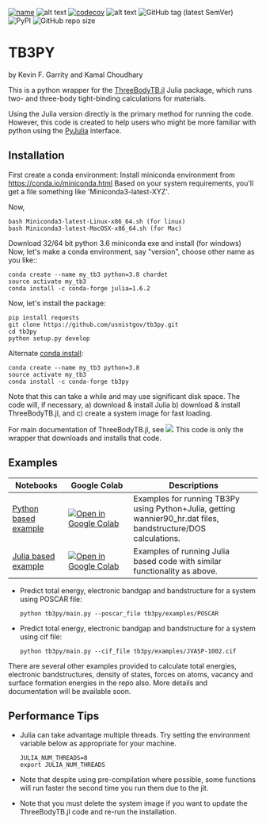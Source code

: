 [![name](https://colab.research.google.com/assets/colab-badge.svg)](https://colab.research.google.com/github/knc6/jarvis-tools-notebooks/blob/master/jarvis-tools-notebooks/ThreeBodyTB_julia.ipynb)
![alt text](https://github.com/usnistgov/tb3py/actions/workflows/main.yml/badge.svg)
[![codecov](https://codecov.io/gh/usnistgov/tb3py/branch/master/graph/badge.svg?token=TuQF7eVF7F)](https://codecov.io/gh/usnistgov/tb3py)
![alt text](
https://anaconda.org/conda-forge/tb3py/badges/version.svg)
![GitHub tag (latest SemVer)](https://img.shields.io/github/v/tag/usnistgov/tb3py)
![PyPI](https://img.shields.io/pypi/v/tb3py)
![GitHub repo size](https://img.shields.io/github/repo-size/usnistgov/tb3py)
# TB3PY

by Kevin F. Garrity and Kamal Choudhary

This is a python wrapper for the
[ThreeBodyTB.jl](http://github.com/usnistgov/ThreeBodyTB.jl) Julia
package, which runs two- and three-body tight-binding calculations for
materials.

Using the Julia version directly is the primary method for running the
code. However, this code is created to help users who might be more familiar
with python using the
[PyJulia](https://github.com/JuliaPy/pyjulia) interface.

## Installation

First create a conda environment:
Install miniconda environment from https://conda.io/miniconda.html
Based on your system requirements, you'll get a file something like 'Miniconda3-latest-XYZ'.

Now,

```
bash Miniconda3-latest-Linux-x86_64.sh (for linux)
bash Miniconda3-latest-MacOSX-x86_64.sh (for Mac)
```
Download 32/64 bit python 3.6 miniconda exe and install (for windows)
Now, let's make a conda environment, say "version", choose other name as you like::
```
conda create --name my_tb3 python=3.8 chardet
source activate my_tb3
conda install -c conda-forge julia=1.6.2
```

Now, let's install the package:
```
pip install requests
git clone https://github.com/usnistgov/tb3py.git
cd tb3py
python setup.py develop
```


Alternate [conda install](https://anaconda.org/conda-forge/tb3py):
```
conda create --name my_tb3 python=3.8
source activate my_tb3
conda install -c conda-forge tb3py
```

Note that this can take a while and may use significant disk space. The code
will, if necessary, a) download & install Julia b) download & install
ThreeBodyTB.jl, and c) create a system image for fast loading.


For main documentation of ThreeBodyTB.jl, see [![](https://img.shields.io/badge/docs-dev-blue.svg)](https://pages.nist.gov/ThreeBodyTB.jl/)
This code is only the wrapper that downloads and installs that code.


## Examples



| Notebooks                                                                                                                                      | Google&nbsp;Colab                                                                                                                                        | Descriptions                                                                                                                                                                                                                                                                                                                                                                                              |
| ---------------------------------------------------------------------------------------------------------------------------------------------- | -------------------------------------------------------------------------------------------------------------------------------------------------------- | --------------------------------------------------------------------------------------------------------------------------------------------------------------------------------------------------------------------------------------------------------------------------------------------------------------------------------------------------------------------------------------------------------- |
| [Python based example](https://colab.research.google.com/github/knc6/jarvis-tools-notebooks/blob/master/jarvis-tools-notebooks/tb3py.ipynb)                                                       | [![Open in Google Colab]](https://colab.research.google.com/github/knc6/jarvis-tools-notebooks/blob/master/jarvis-tools-notebooks/tb3py.ipynb)                                 | Examples for running TB3Py using Python+Julia, getting wannier90_hr.dat files, bandstructure/DOS calculations.                                                                                                                                                                                                                                                                       |
| [Julia based example](https://colab.research.google.com/github/knc6/jarvis-tools-notebooks/blob/master/jarvis-tools-notebooks/ThreeBodyTB_julia.ipynb)                                                  | [![Open in Google Colab]](https://colab.research.google.com/github/knc6/jarvis-tools-notebooks/blob/master/jarvis-tools-notebooks/ThreeBodyTB_julia.ipynb)                            | Examples of running Julia based code with similar functionality as above.                                                                                                                                                                                                                                                                                                                                |



[Open in Google Colab]: https://colab.research.google.com/assets/colab-badge.svg


- Predict total energy, electronic bandgap and bandstructure for a system using POSCAR file:

  ```
  python tb3py/main.py --poscar_file tb3py/examples/POSCAR
  ```
- Predict total energy, electronic bandgap and bandstructure for a system using cif file:

  ```
  python tb3py/main.py --cif_file tb3py/examples/JVASP-1002.cif
  ```

There are several other examples provided to calculate total energies, electronic bandstructures, density of states, forces on atoms, vacancy and surface formation energies in the repo also.
More details and documentation will be available soon.




## Performance Tips

- Julia can take advantage multiple threads. Try setting the environment variable below as appropriate for your machine.
    ```
    JULIA_NUM_THREADS=8
    export JULIA_NUM_THREADS
    ```

- Note that despite using pre-compilation where possible, some
  functions will run faster the second time you run them due to the
  jit.

- Note that you must delete the system image if you want to update the
  ThreeBodyTB.jl code and re-run the installation.

